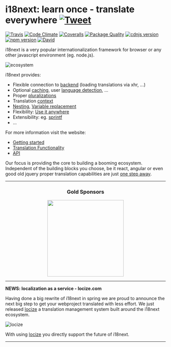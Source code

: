 # i18next: learn once - translate everywhere [![Tweet](https://img.shields.io/twitter/url/http/shields.io.svg?style=social)](https://twitter.com/intent/tweet?text=Awesome%20i18next:%20learn%20once%20-%20translate%20everywhere%20-%20the%20internationalization%20ecosystem%20&url=https://github.com/i18next/i18next&via=jamuhl&hashtags=i18n,javascript,dev)

[![Travis](https://img.shields.io/travis/i18next/i18next/master.svg?style=flat-square)](https://travis-ci.org/i18next/i18next)
[![Code Climate](https://codeclimate.com/github/codeclimate/codeclimate/badges/gpa.svg)](https://codeclimate.com/github/i18next/i18next)
[![Coveralls](https://img.shields.io/coveralls/i18next/i18next/master.svg?style=flat-square)](https://coveralls.io/github/i18next/i18next)
[![Package Quality](http://npm.packagequality.com/shield/i18next.svg)](http://packagequality.com/#?package=i18next)
[![cdnjs version](https://img.shields.io/cdnjs/v/i18next.svg?style=flat-square)](https://cdnjs.com/libraries/i18next)
[![npm version](https://img.shields.io/npm/v/i18next.svg?style=flat-square)](https://www.npmjs.com/package/i18next)
[![David](https://img.shields.io/david/i18next/i18next.svg?style=flat-square)](https://david-dm.org/i18next/i18next)

i18next is a very popular internationalization framework for browser or any other javascript environment (eg. node.js).

![ecosystem](https://blobscdn.gitbook.com/v0/b/gitbook-28427.appspot.com/o/assets%2F-L9iS6Wm2hynS5H9Gj7j%2F-L9iS7LlT2W7wFtJH-2n%2F-L9iSBP9U65-bHJBRSDv%2Fi18next-ecosystem.jpg?generation=1523345318122913&alt=media)


i18next provides:

- Flexible connection to [backend](https://www.i18next.com/plugins-and-utils.html#backends) (loading translations via xhr, ...)
- Optional [caching](https://www.i18next.com/plugins-and-utils.html#caches), user [language detection](https://www.i18next.com/plugins-and-utils.html#language-detector), ...
- Proper [pluralizations](https://www.i18next.com/plurals.html)
- Translation [context](https://www.i18next.com/context.html)
- [Nesting](https://www.i18next.com/nesting.html), [Variable replacement](https://www.i18next.com/interpolation.html)
- Flexibility: [Use it anywhere](https://www.i18next.com/supported-frameworks.html)
- Extensibility: eg. [sprintf](https://www.i18next.com/plugins-and-utils.html#post-processors)
- ...


For more information visit the website:

- [Getting started](https://www.i18next.com/getting-started.html)
- [Translation Functionality](https://www.i18next.com/essentials.html)
- [API](https://www.i18next.com/api.html)


Our focus is providing the core to building a booming ecosystem. Independent of the building blocks you choose, be it react, angular or even good old jquery proper translation capabilities are just [one step away](https://www.i18next.com/supported-frameworks.html).

--------------

<h3 align="center">Gold Sponsors</h3>

<p align="center">
  <a href="https://locize.com/" target="_blank">
    <img src="https://raw.githubusercontent.com/i18next/i18next/master/assets/locize_sponsor_240.gif" width="240px">
  </a>
</p>

--------------
**NEWS: localization as a service - locize.com**

Having done a big rewrite of i18next in spring we are proud to announce the next big step to get your webproject translated with less effort. We just released [locize](http://locize.com/?utm_source=i18next_readme&utm_medium=github) a translation management system built around the i18next ecosystem.

![locize](https://blobscdn.gitbook.com/v0/b/gitbook-28427.appspot.com/o/assets%2F-L9iS6Wm2hynS5H9Gj7j%2F-L9iS7LlT2W7wFtJH-2n%2F-L9iS9ueC7bW-EHR-Rev%2Flocize_recap_big_low.gif?generation=1523345308538611&alt=media)

With using [locize](http://locize.com/?utm_source=i18next_readme&utm_medium=github) you directly support the future of i18next.

--------------
